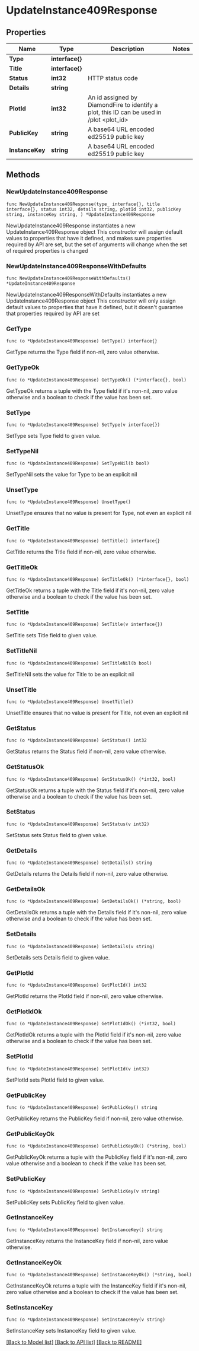 # UpdateInstance409Response

## Properties

Name | Type | Description | Notes
------------ | ------------- | ------------- | -------------
**Type** | **interface{}** |  | 
**Title** | **interface{}** |  | 
**Status** | **int32** | HTTP status code | 
**Details** | **string** |  | 
**PlotId** | **int32** | An id assigned by DiamondFire to identify a plot, this ID can be used in /plot &lt;plot_id&gt; | 
**PublicKey** | **string** | A base64 URL encoded ed25519 public key | 
**InstanceKey** | **string** | A base64 URL encoded ed25519 public key | 

## Methods

### NewUpdateInstance409Response

`func NewUpdateInstance409Response(type_ interface{}, title interface{}, status int32, details string, plotId int32, publicKey string, instanceKey string, ) *UpdateInstance409Response`

NewUpdateInstance409Response instantiates a new UpdateInstance409Response object
This constructor will assign default values to properties that have it defined,
and makes sure properties required by API are set, but the set of arguments
will change when the set of required properties is changed

### NewUpdateInstance409ResponseWithDefaults

`func NewUpdateInstance409ResponseWithDefaults() *UpdateInstance409Response`

NewUpdateInstance409ResponseWithDefaults instantiates a new UpdateInstance409Response object
This constructor will only assign default values to properties that have it defined,
but it doesn't guarantee that properties required by API are set

### GetType

`func (o *UpdateInstance409Response) GetType() interface{}`

GetType returns the Type field if non-nil, zero value otherwise.

### GetTypeOk

`func (o *UpdateInstance409Response) GetTypeOk() (*interface{}, bool)`

GetTypeOk returns a tuple with the Type field if it's non-nil, zero value otherwise
and a boolean to check if the value has been set.

### SetType

`func (o *UpdateInstance409Response) SetType(v interface{})`

SetType sets Type field to given value.


### SetTypeNil

`func (o *UpdateInstance409Response) SetTypeNil(b bool)`

 SetTypeNil sets the value for Type to be an explicit nil

### UnsetType
`func (o *UpdateInstance409Response) UnsetType()`

UnsetType ensures that no value is present for Type, not even an explicit nil
### GetTitle

`func (o *UpdateInstance409Response) GetTitle() interface{}`

GetTitle returns the Title field if non-nil, zero value otherwise.

### GetTitleOk

`func (o *UpdateInstance409Response) GetTitleOk() (*interface{}, bool)`

GetTitleOk returns a tuple with the Title field if it's non-nil, zero value otherwise
and a boolean to check if the value has been set.

### SetTitle

`func (o *UpdateInstance409Response) SetTitle(v interface{})`

SetTitle sets Title field to given value.


### SetTitleNil

`func (o *UpdateInstance409Response) SetTitleNil(b bool)`

 SetTitleNil sets the value for Title to be an explicit nil

### UnsetTitle
`func (o *UpdateInstance409Response) UnsetTitle()`

UnsetTitle ensures that no value is present for Title, not even an explicit nil
### GetStatus

`func (o *UpdateInstance409Response) GetStatus() int32`

GetStatus returns the Status field if non-nil, zero value otherwise.

### GetStatusOk

`func (o *UpdateInstance409Response) GetStatusOk() (*int32, bool)`

GetStatusOk returns a tuple with the Status field if it's non-nil, zero value otherwise
and a boolean to check if the value has been set.

### SetStatus

`func (o *UpdateInstance409Response) SetStatus(v int32)`

SetStatus sets Status field to given value.


### GetDetails

`func (o *UpdateInstance409Response) GetDetails() string`

GetDetails returns the Details field if non-nil, zero value otherwise.

### GetDetailsOk

`func (o *UpdateInstance409Response) GetDetailsOk() (*string, bool)`

GetDetailsOk returns a tuple with the Details field if it's non-nil, zero value otherwise
and a boolean to check if the value has been set.

### SetDetails

`func (o *UpdateInstance409Response) SetDetails(v string)`

SetDetails sets Details field to given value.


### GetPlotId

`func (o *UpdateInstance409Response) GetPlotId() int32`

GetPlotId returns the PlotId field if non-nil, zero value otherwise.

### GetPlotIdOk

`func (o *UpdateInstance409Response) GetPlotIdOk() (*int32, bool)`

GetPlotIdOk returns a tuple with the PlotId field if it's non-nil, zero value otherwise
and a boolean to check if the value has been set.

### SetPlotId

`func (o *UpdateInstance409Response) SetPlotId(v int32)`

SetPlotId sets PlotId field to given value.


### GetPublicKey

`func (o *UpdateInstance409Response) GetPublicKey() string`

GetPublicKey returns the PublicKey field if non-nil, zero value otherwise.

### GetPublicKeyOk

`func (o *UpdateInstance409Response) GetPublicKeyOk() (*string, bool)`

GetPublicKeyOk returns a tuple with the PublicKey field if it's non-nil, zero value otherwise
and a boolean to check if the value has been set.

### SetPublicKey

`func (o *UpdateInstance409Response) SetPublicKey(v string)`

SetPublicKey sets PublicKey field to given value.


### GetInstanceKey

`func (o *UpdateInstance409Response) GetInstanceKey() string`

GetInstanceKey returns the InstanceKey field if non-nil, zero value otherwise.

### GetInstanceKeyOk

`func (o *UpdateInstance409Response) GetInstanceKeyOk() (*string, bool)`

GetInstanceKeyOk returns a tuple with the InstanceKey field if it's non-nil, zero value otherwise
and a boolean to check if the value has been set.

### SetInstanceKey

`func (o *UpdateInstance409Response) SetInstanceKey(v string)`

SetInstanceKey sets InstanceKey field to given value.



[[Back to Model list]](../README.md#documentation-for-models) [[Back to API list]](../README.md#documentation-for-api-endpoints) [[Back to README]](../README.md)


